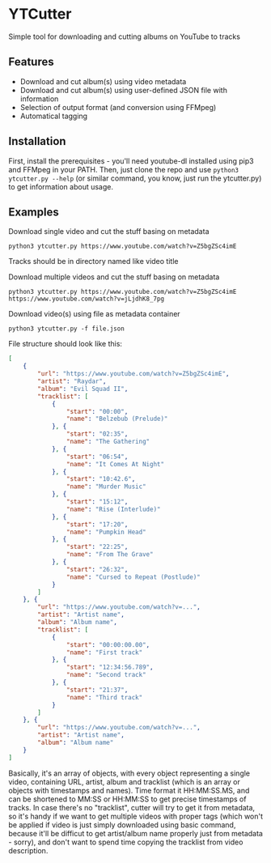# YTCutter

Simple tool for downloading and cutting albums on YouTube to tracks

## Features

* Download and cut album(s) using video metadata
* Download and cut album(s) using user-defined JSON file with information
* Selection of output format (and conversion using FFMpeg)
* Automatical tagging

## Installation

First, install the prerequisites - you'll need youtube-dl installed using pip3 and FFMpeg in your PATH.
Then, just clone the repo and use
`python3 ytcutter.py --help`
(or similar command, you know, just run the ytcutter.py) to get information about usage.

## Examples

Download single video and cut the stuff basing on metadata

`python3 ytcutter.py https://www.youtube.com/watch?v=Z5bgZSc4imE`

Tracks should be in directory named like video title

Download multiple videos and cut the stuff basing on metadata

`python3 ytcutter.py https://www.youtube.com/watch?v=Z5bgZSc4imE https://www.youtube.com/watch?v=jLjdhK8_7pg`

Download video(s) using file as metadata container

`python3 ytcutter.py -f file.json`

File structure should look like this:
```json
[
    {
        "url": "https://www.youtube.com/watch?v=Z5bgZSc4imE",
        "artist": "Raydar",
        "album": "Evil Squad II",
        "tracklist": [
            {
                "start": "00:00",
                "name": "Belzebub (Prelude)"
            }, {
                "start": "02:35",
                "name": "The Gathering"
            }, {
                "start": "06:54",
                "name": "It Comes At Night"
            }, {
                "start": "10:42.6",
                "name": "Murder Music"
            }, {
                "start": "15:12",
                "name": "Rise (Interlude)"
            }, {
                "start": "17:20",
                "name": "Pumpkin Head"
            }, {
                "start": "22:25",
                "name": "From The Grave"
            }, {
                "start": "26:32",
                "name": "Cursed to Repeat (Postlude)"
            }
        ]
    }, {
        "url": "https://www.youtube.com/watch?v=...",
        "artist": "Artist name",
        "album": "Album name",
        "tracklist": [
            {
                "start": "00:00:00.00",
                "name": "First track"
            }, {
                "start": "12:34:56.789",
                "name": "Second track"
            }, {
                "start": "21:37",
                "name": "Third track"
            }
        ]
    }, {
        "url": "https://www.youtube.com/watch?v=...",
        "artist": "Artist name",
        "album": "Album name"
    }
]
```

Basically, it's an array of objects, with every object representing a single video, containing URL, artist, album and tracklist (which is an array or objects with timestamps and names).
Time format it HH:MM:SS.MS, and can be shortened to MM:SS or HH:MM:SS to get precise timestamps of tracks.
In case there's no "tracklist", cutter will try to get it from metadata, so it's handy if we want to get multiple videos with proper tags (which won't be applied if video is just simply downloaded using basic command, because it'll be difficut to get artist/album name properly just from metadata - sorry), and don't want to spend time copying the tracklist from video description.